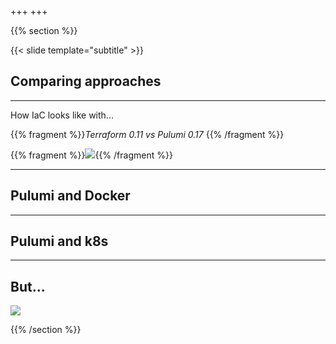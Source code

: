 +++
+++

{{% section %}}

{{< slide template="subtitle" >}}

## Comparing approaches

---

How IaC looks like with...

{{% fragment %}}*Terraform 0.11 vs Pulumi 0.17* {{% /fragment %}}

{{% fragment %}}![](https://media.giphy.com/media/u4th4weIsJfuE/200w_d.gif){{% /fragment %}}

---

## Pulumi and Docker

---

## Pulumi and k8s

---

## But...

![](https://media.giphy.com/media/26vUSW6H21dmu2ofK/giphy.gif)

{{% /section %}}
